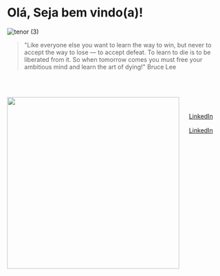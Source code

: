 #  Olá, Seja bem vindo(a)!



![tenor (3)](https://user-images.githubusercontent.com/37002491/95329595-92195500-087d-11eb-9935-ab0cb075d0b1.gif)



<blockquote>"Like everyone else you want to learn the way to win, but never to accept the way to lose — to accept defeat. To learn to die is to be liberated from it. So when tomorrow comes you must free your ambitious mind and learn the art of dying!"  Bruce Lee </blockquote>


<br/><br/>

<img width="400px" align="left" src="https://github-readme-stats.vercel.app/api/top-langs/?username=Akaue&hide=html&layout=compact&theme=buefy" /> 

<br/><br/>
<a href="https://www.linkedin.com/in/akauelima/"><img src="https://www.google.com/imgres?imgurl=https%3A%2F%2Fpbs.twimg.com%2Fprofile_images%2F1082974032482443265%2F8gsUI9oA_400x400.jpg&imgrefurl=https%3A%2F%2Ftwitter.com%2Flinkedinbrasil&tbnid=ok1y_rnErc_FuM&vet=12ahUKEwja66-fhNPtAhXoArkGHfxqAmwQMygAegUIARClAQ..i&docid=82dt1MVEi77RSM&w=294&h=294&q=linkedin&ved=2ahUKEwja66-fhNPtAhXoArkGHfxqAmwQMygAegUIARClAQ" width="16"></img></a> [LinkedIn](https://www.linkedin.com/in/akauelima/)
  
  <a href="https://www.linkedin.com/in/seu_usuário"><img src="https://github.com/seu_usuário/seu_usuário/linkedin.png" width="16"></img></a> [LinkedIn](https://www.linkedin.com/in/seu_usuário)  

